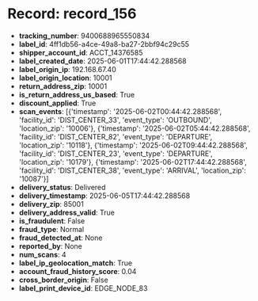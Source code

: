 # Record: record_156

- **tracking_number**: 9400688965550834
- **label_id**: 4ff1db56-a4ce-49a8-ba27-2bbf94c29c55
- **shipper_account_id**: ACCT_14376585
- **label_created_date**: 2025-06-01T17:44:42.288568
- **label_origin_ip**: 192.168.67.40
- **label_origin_location**: 10001
- **return_address_zip**: 10001
- **is_return_address_us_based**: True
- **discount_applied**: True
- **scan_events**: [{'timestamp': '2025-06-02T00:44:42.288568', 'facility_id': 'DIST_CENTER_33', 'event_type': 'OUTBOUND', 'location_zip': '10006'}, {'timestamp': '2025-06-02T05:44:42.288568', 'facility_id': 'DIST_CENTER_82', 'event_type': 'DEPARTURE', 'location_zip': '10118'}, {'timestamp': '2025-06-02T09:44:42.288568', 'facility_id': 'DIST_CENTER_23', 'event_type': 'DEPARTURE', 'location_zip': '10179'}, {'timestamp': '2025-06-02T17:44:42.288568', 'facility_id': 'DIST_CENTER_38', 'event_type': 'ARRIVAL', 'location_zip': '10087'}]
- **delivery_status**: Delivered
- **delivery_timestamp**: 2025-06-05T17:44:42.288568
- **delivery_zip**: 85001
- **delivery_address_valid**: True
- **is_fraudulent**: False
- **fraud_type**: Normal
- **fraud_detected_at**: None
- **reported_by**: None
- **num_scans**: 4
- **label_ip_geolocation_match**: True
- **account_fraud_history_score**: 0.04
- **cross_border_origin**: False
- **label_print_device_id**: EDGE_NODE_83
